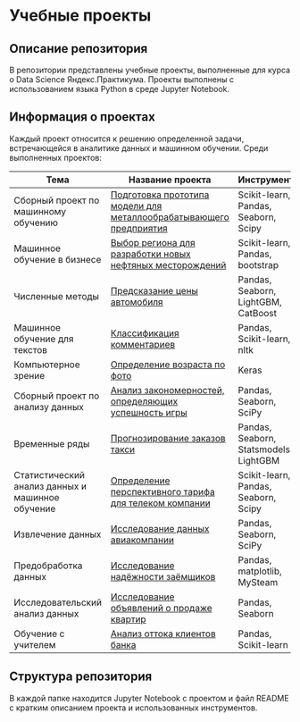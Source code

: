 # Учебные проекты 

## Описание репозитория 

В репозитории представлены учебные проекты, выполненные для курса о Data Science Яндекс.Практикума. Проекты выполнены с использованием языка Python в среде Jupyter Notebook.

## Информация о проектах

Каждый проект относится к решению определенной задачи, встречающейся в аналитике данных и машинном обучении. Среди выполненных проектов:


|Тема   |Название проекта   |Инструменты   |
|---|---|---|
|Сборный проект по машинному обучению   |[Подготовка прототипа модели для металлообрабатывающего предприятия] |Scikit-learn, Pandas, Seaborn, Scipy|
|Машинное обучение в бизнесе   |[Выбор региона для разработки новых нефтяных месторождений] |Scikit-learn, Pandas, bootstrap |
|Численные методы   |[Предсказание цены автомобиля] |Pandas, Seaborn, LightGBM, CatBoost    |
|Машинное обучение для текстов   |   [Классификация комментариев]|Pandas, Scikit-learn, nltk   |
|Компьютерное зрение   |[Определение возраста по фото]   |Keras   |
|Сборный проект по анализу данных   |[Анализ закономерностей, определяющих успешность игры]  |Pandas, Seaborn, SciPy   |
|Временные ряды   |[Прогнозирование заказов такси]  |Pandas, Seaborn, Statsmodels, LightGBM   |
|Статистический анализ данных и машинное обучение   |[Определение перспективного тарифа для телеком компании]   |Scikit-learn, Pandas, Seaborn, Scipy   |
|Извлечение данных   |[Исследование данных авиакомпании]    |Pandas, Seaborn, SciPy   |
|Предобработка данных   |[Исследование надёжности заёмщиков]   |Pandas, matplotlib, MySteam   |
|Исследовательский анализ данных   |[Исследование объявлений о продаже квартир]    |Pandas, Seaborn   |
|Обучение с учителем   |[Анализ оттока клиентов банка]   |Pandas, Scikit-learn   |

  [Подготовка прототипа модели для металлообрабатывающего предприятия]: https://github.com/VadRad/educational-projects/tree/master/Подготовка%20прототипа%20модели%20для%20металлообрабатывающего%20предприятия        "Сборный проект по машинному обучению"
  [Выбор региона для разработки новых нефтяных месторождений]: https://github.com/VadRad/educational-projects/tree/master/Выбор%20региона%20для%20разработки%20новых%20нефтяных%20месторождений  "Машинное обучение в бизнесе"
  [Предсказание цены автомобиля]: https://github.com/VadRad/educational-projects/tree/master/Предсказание%20цены%20автомобиля    "Численные методы"
  [Классификация комментариев]: https://github.com/VadRad/educational-projects/tree/master/Классификация%20комментариев        "Машинное обучение для текстов"
  [Определение возраста по фото]: https://github.com/VadRad/educational-projects/tree/master/Определение%20возраста%20по%20фото  "Компьютерное зрение"
  [Анализ закономерностей, определяющих успешность игры]: https://github.com/VadRad/educational-projects/tree/master/Анализ%20закономерностей%2C%20определяющих%20успешность%20игры    "Сборный проект по анализу данных"  
  [Прогнозирование заказов такси]: https://github.com/VadRad/educational-projects/tree/master/Прогнозирование%20заказов%20такси        "Временные ряды"
  [Определение перспективного тарифа для телеком компании]: https://github.com/VadRad/educational-projects/tree/master/Определение%20перспективного%20тарифа%20для%20телеком%20компании  "Статистический анализ данных и машинное обучение"
  [Исследование данных авиакомпании]: https://github.com/VadRad/educational-projects/tree/master/Исследование%20данных%20авиакомпании    "Извлечение данных"
  [Исследование надёжности заёмщиков]: https://github.com/VadRad/educational-projects/tree/master/Исследование%20надёжности%20заёмщиков        "Предобработка данных"
  [Исследование объявлений о продаже квартир]: https://github.com/VadRad/educational-projects/tree/master/Исследование%20объявлений%20о%20продаже%20квартир  "Исследовательский анализ данных"
  [Анализ оттока клиентов банка]: https://github.com/VadRad/educational-projects/tree/master/Анализ%20оттока%20клиентов%20банка   "Обучение с учителем"
  
## Структура репозитория

В каждой папке находится Jupyter Notebook с проектом и файл README с кратким описанием проекта и использованных инструментов.
